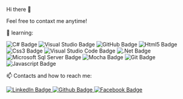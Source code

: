 Hi there 👋

<!--
**valkata033/valkata033** is a ✨ _special_ ✨ repository because its `README.md` (this file) appears on your GitHub profile.

Here are some ideas to get you started:

- 🔭 I’m currently working on ...
- 🌱 I’m currently learning ...
- 👯 I’m looking to collaborate on ...
- 🤔 I’m looking for help with ...
- 💬 Ask me about ...
- 📫 How to reach me: ...
- 😄 Pronouns: ...
- ⚡ Fun fact: ...
-->

Feel free to contaxt me anytime!

  🌱 learning:
  <div id="some">
    <img src="https://img.shields.io/badge/Csharp-green?style=for-the-badge&logo=CSharp&logoColor=white" alt="C# Badge" />
    <img src="https://img.shields.io/badge/visual%20studio-purple?style=for-the-badge&logo=visualstudio&logoColor=white" alt="Visual Studio Badge"/>
    <img src="https://img.shields.io/badge/github-black?style=for-the-badge&logo=github&logoColor=white" alt="GitHub Badge" />
    <img src="https://img.shields.io/badge/html5-orange?style=for-the-badge&logo=html5&logoColor=white" alt="Html5 Badge" />
    <img src="https://img.shields.io/badge/css3-purple?style=for-the-badge&logo=css3&logoColor=white" alt="Css3 Badge" />
    <img src="https://img.shields.io/badge/visual%20studio%20code-blue?style=for-the-badge&logo=visualstudiocode&logoColor=white" alt="Visual Studio Code Badge" />
    <img src="https://img.shields.io/badge/.net-red?style=for-the-badge&logo=.net&logoColor=white" alt=".Net Badge" />
    <img src="https://img.shields.io/badge/microsoft%20sql%20server-green?style=for-the-badge&logo=microsoftsqlserver&logoColor=white" alt="Microsoft Sql Server Badge" />
    <img src="https://img.shields.io/badge/mocha-yellow?style=for-the-badge&logo=mocha&logoColor=white" alt="Mocha Badge" />
    <img src="https://img.shields.io/badge/git-blue?style=for-the-badge&logo=git&logoColor=white" alt="Git Badge" />
    <img src="https://img.shields.io/badge/javascript-yellow?style=for-the-badge&logo=javascript&logoColor=white" alt="Javascript Badge" />
  <div/>
  
  
  📫 Contacts and how to reach me:
<div id="badges">
  <a href="your-linkedin-URL">
    <img src="https://img.shields.io/badge/LinkedIn-blue?style=for-the-badge&logo=linkedin&logoColor=white" alt="LinkedIn Badge"/>
  </a>
  <a href="your-twitter-URL">
    <img src="https://img.shields.io/badge/Github-black?style=for-the-badge&logo=github&logoColor=white" alt="Github Badge"/>
  </a>
  <a href="[https://www.facebook.com](https://www.facebook.com/valentin.kostadinov.752)">
    <img src="https://img.shields.io/badge/Facebook-blue?style=for-the-badge&logo=facebook&logoColor=white" alt="Facebook Badge"/>
  </a>
</div>


